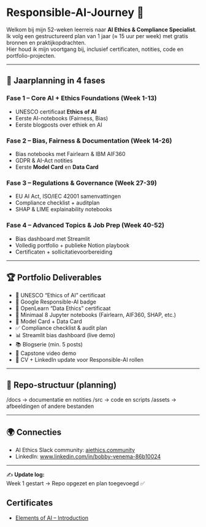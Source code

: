 # Responsible-AI-Journey 🚀

Welkom bij mijn 52-weken leerreis naar **AI Ethics & Compliance Specialist**.  
Ik volg een gestructureerd plan van 1 jaar (≈ 15 uur per week) met gratis bronnen en praktijkopdrachten.  
Hier houd ik mijn voortgang bij, inclusief certificaten, notities, code en portfolio-projecten.  

---

## 📅 Jaarplanning in 4 fases

### Fase 1 – Core AI + Ethics Foundations (Week 1-13)
- UNESCO certificaat **Ethics of AI**
- Eerste AI-notebooks (Fairness, Bias)
- Eerste blogposts over ethiek en AI

### Fase 2 – Bias, Fairness & Documentation (Week 14-26)
- Bias notebooks met Fairlearn & IBM AIF360
- GDPR & AI-Act notities
- Eerste **Model Card** en **Data Card**

### Fase 3 – Regulations & Governance (Week 27-39)
- EU AI Act, ISO/IEC 42001 samenvattingen
- Compliance checklist + auditplan
- SHAP & LIME explainability notebooks

### Fase 4 – Advanced Topics & Job Prep (Week 40-52)
- Bias dashboard met Streamlit
- Volledig portfolio + publieke Notion playbook
- Certificaten + sollicitatievoorbereiding

---

## 🏆 Portfolio Deliverables

- 📜 UNESCO “Ethics of AI” certificaat  
- 📜 Google Responsible-AI badge  
- 📜 OpenLearn “Data Ethics” certificaat  
- 📓 Minimaal 8 Jupyter notebooks (Fairlearn, AIF360, SHAP, etc.)  
- 📄 Model Card + Data Card  
- ✅ Compliance checklist & audit plan  
- 📊 Streamlit bias dashboard (live demo)  
- 📚 Blogserie (min. 5 posts)  
- 🎥 Capstone video demo  
- 💼 CV + LinkedIn update voor Responsible-AI rollen  

---

## 📂 Repo-structuur (planning)
/docs → documentatie en notities
/src → code en scripts
/assets → afbeeldingen of andere bestanden


---

## 🌍 Connecties

- AI Ethics Slack community: [aiethics.community](https://aiethics.community)  
- LinkedIn: www.linkedin.com/in/bobby-venema-86b10024

---

✍️ **Update log:**  
Week 1 gestart → Repo opgezet en plan toegevoegd ✅

## Certificates
- [Elements of AI – Introduction](certs/certificate-elements-of-ai-nl.png)
